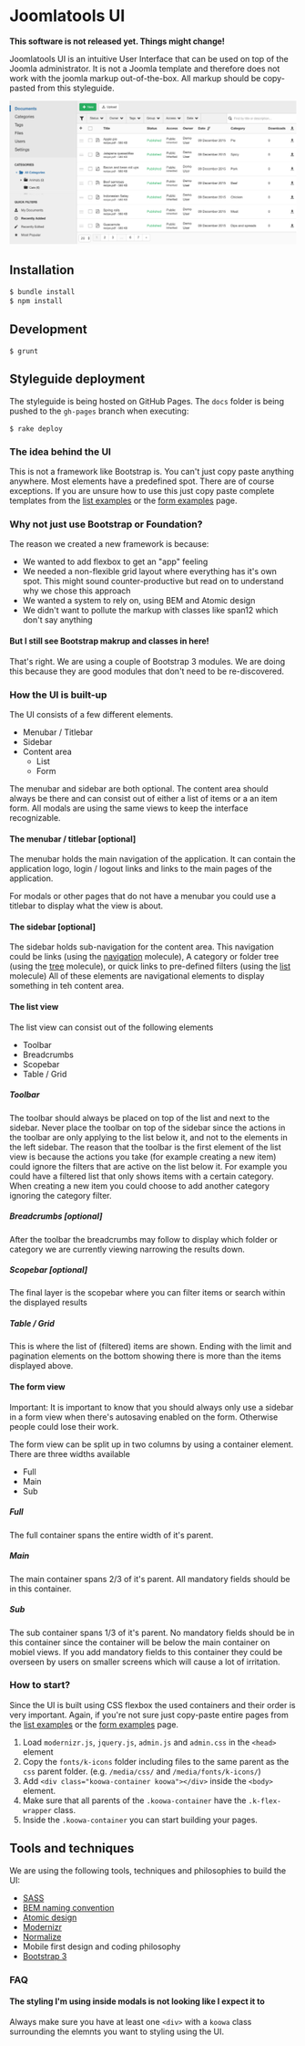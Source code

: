 # Joomlatools UI

**This software is not released yet. Things might change!**

Joomlatools UI is an intuitive User Interface that can be used on top of the Joomla administrator.
It is not a Joomla template and therefore does not work with the joomla markup out-of-the-box.
All markup should be copy-pasted from this styleguide.

![DOCman using Joomlatools UI](docs/joomlatools/images/docman.png)

## Installation

```
$ bundle install
$ npm install
```

## Development

```
$ grunt
````

## Styleguide deployment

The styleguide is being hosted on GitHub Pages. The `docs` folder is being pushed to the `gh-pages` branch when executing:

```
$ rake deploy
```

### The idea behind the UI

This is not a framework like Bootstrap is. You can't just copy paste anything anywhere. Most elements have a predefined spot. 
There are of course exceptions. If you are unsure how to use this just copy paste complete templates from the [list examples](http://ui.joomlatools.com/#/section/4) or the [form examples](http://ui.joomlatools.com/#/section/5) page.

### Why not just use Bootstrap or Foundation?

The reason we created a new framework is because:

- We wanted to add flexbox to get an "app" feeling
- We needed a non-flexible grid layout where everything has it's own spot. This might sound counter-productive but read on to understand why we chose this approach
- We wanted a system to rely on, using BEM and Atomic design
- We didn't want to pollute the markup with classes like span12 which don't say anything
 
#### But I still see Bootstrap makrup and classes in here!

That's right. We are using a couple of Bootstrap 3 modules.
We are doing this because they are good modules that don't need to be re-discovered.

### How the UI is built-up

The UI consists of a few different elements.

- Menubar / Titlebar
- Sidebar
- Content area
  - List
  - Form
  
The menubar and sidebar are both optional.
The content area should always be there and can consist out of either a list of items or a an item form.
All modals are using the same views to keep the interface recognizable.

#### The menubar / titlebar [optional]

The menubar holds the main navigation of the application.
It can contain the application logo, login / logout links and links to the main pages of the application.

For modals or other pages that do not have a menubar you could use a titlebar to display what the view is about.

#### The sidebar [optional]

The sidebar holds sub-navigation for the content area.
This navigation could be links (using the [navigation](http://ui.joomlatools.com/#/section/2.16) molecule), A category or folder tree (using the [tree](http://ui.joomlatools.com/#/section/2.26) molecule), or quick links to pre-defined filters (using the [list](http://ui.joomlatools.com/#/section/2.13) molecule)
All of these elements are navigational elements to display something in teh content area.

#### The list view

The list view can consist out of the following elements

- Toolbar
- Breadcrumbs
- Scopebar
- Table / Grid

##### Toolbar

The toolbar should always be placed on top of the list and next to the sidebar.
Never place the toolbar on top of the sidebar since the actions in the toolbar are only applying to the list below it, and not to the elements in the left sidebar.
The reason that the toolbar is the first element of the list view is because the actions you take (for example creating a new item) could ignore the filters that are active on the list below it.
For example you could have a filtered list that only shows items with a certain category. When creating a new item you could choose to add another category ignoring the category filter.

##### Breadcrumbs [optional]

After the toolbar the breadcrumbs may follow to display which folder or category we are currently viewing narrowing the results down.

##### Scopebar [optional]

The final layer is the scopebar where you can filter items or search within the displayed results

##### Table / Grid

This is where the list of (filtered) items are shown. Ending with the limit and pagination elements on the bottom showing there is more than the items displayed above.

#### The form view

Important: It is important to know that you should always only use a sidebar in a form view when there's autosaving enabled on the form. Otherwise people could lose their work.

The form view can be split up in two columns by using a container element. There are three widths available

- Full
- Main
- Sub

##### Full

The full container spans the entire width of it's parent.

##### Main

The main container spans 2/3 of it's parent.
All mandatory fields should be in this container.

##### Sub

The sub container spans 1/3 of it's parent.
No mandatory fields should be in this container since the container will be below the main container on mobiel views.
If you add mandatory fields to this container they could be overseen by users on smaller screens which will cause a lot of irritation.

### How to start?

Since the UI is built using CSS flexbox the used containers and their order is very important. Again, if you're not sure just copy-paste entire pages from the [list examples](http://ui.joomlatools.com/#/section/4) or the [form examples](http://ui.joomlatools.com/#/section/5) page.

1. Load `modernizr.js`, `jquery.js`, `admin.js` and `admin.css` in the `<head>` element
2. Copy the `fonts/k-icons` folder including files to the same parent as the `css` parent folder. (e.g. `/media/css/` and `/media/fonts/k-icons/`)
3. Add `<div class="koowa-container koowa"></div>` inside the `<body>` element.
4. Make sure that all parents of the `.koowa-container` have the `.k-flex-wrapper` class.
5. Inside the `.koowa-container` you can start building your pages.

## Tools and techniques

We are using the following tools, techniques and philosophies to build the UI:

- [SASS](http://sass-lang.com/)
- [BEM naming convention](http://getbem.com/naming/)
- [Atomic design](http://bradfrost.com/blog/post/atomic-web-design/)
- [Modernizr](https://modernizr.com/)
- [Normalize](https://necolas.github.io/normalize.css/)
- Mobile first design and coding philosophy
- [Bootstrap 3](http://getbootstrap.com/)

### FAQ

#### The styling I'm using inside modals is not looking like I expect it to

Always make sure you have at least one `<div>` with a `koowa` class surrounding the elemnts you want to styling using the UI.